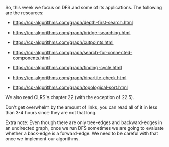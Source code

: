 So, this week we focus on DFS and some of its applications. The following are the resources:

- https://cp-algorithms.com/graph/depth-first-search.html

- https://cp-algorithms.com/graph/bridge-searching.html
- https://cp-algorithms.com/graph/cutpoints.html
- https://cp-algorithms.com/graph/search-for-connected-components.html
- https://cp-algorithms.com/graph/finding-cycle.html
- https://cp-algorithms.com/graph/bipartite-check.html
- https://cp-algorithms.com/graph/topological-sort.html

We also read CLRS's chapter 22 (with the exception of 22.5).

Don't get overwhelm by the amount of links, you can read all of it in less than 3-4 hours since they are not that long.

Extra note:
Even though there are only tree-edges and backward-edges in an undirected graph, once we run DFS sometimes we are going to evaluate whether a back-edge is a forward-edge. We need to be careful with that once we implement our algorithms.
